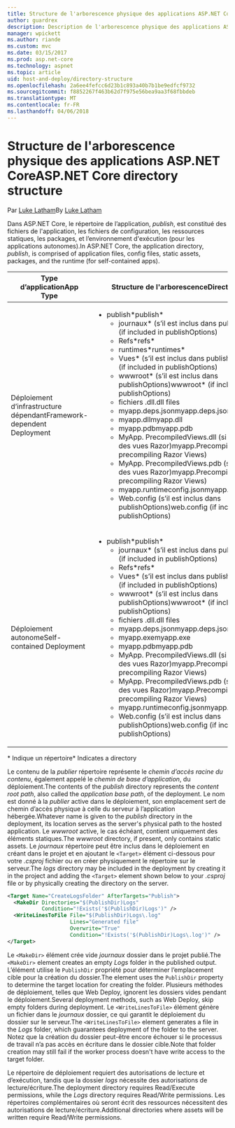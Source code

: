 ```yaml
---
title: Structure de l'arborescence physique des applications ASP.NET Core
author: guardrex
description: Description de l'arborescence physique des applications ASP.NET Core publiées.
manager: wpickett
ms.author: riande
ms.custom: mvc
ms.date: 03/15/2017
ms.prod: asp.net-core
ms.technology: aspnet
ms.topic: article
uid: host-and-deploy/directory-structure
ms.openlocfilehash: 2a6ee4fefcc6d23b1c893a40b7b1be9edfcf9732
ms.sourcegitcommit: f8852267f463b62d7f975e56bea9aa3f68fbbdeb
ms.translationtype: MT
ms.contentlocale: fr-FR
ms.lasthandoff: 04/06/2018
---
```

# <a name="aspnet-core-directory-structure"></a><span data-ttu-id="f6175-103">Structure de l'arborescence physique des applications ASP.NET Core</span><span class="sxs-lookup"><span data-stu-id="f6175-103">ASP.NET Core directory structure</span></span>

<span data-ttu-id="f6175-104">Par [Luke Latham](https://github.com/guardrex)</span><span class="sxs-lookup"><span data-stu-id="f6175-104">By [Luke Latham](https://github.com/guardrex)</span></span>

<span data-ttu-id="f6175-105">Dans ASP.NET Core, le répertoire de l’application, *publish*, est constitué des fichiers de l'application, les fichiers de configuration, les ressources statiques, les packages, et l’environnement d'exécution (pour les applications autonomes).</span><span class="sxs-lookup"><span data-stu-id="f6175-105">In ASP.NET Core, the application directory, *publish*, is comprised of application files, config files, static assets, packages, and the runtime (for self-contained apps).</span></span>


|            <span data-ttu-id="f6175-106">Type d’application</span><span class="sxs-lookup"><span data-stu-id="f6175-106">App Type</span></span>            |                                                                                                                                                                                                                                                     <span data-ttu-id="f6175-107">Structure de l'arborescence</span><span class="sxs-lookup"><span data-stu-id="f6175-107">Directory Structure</span></span>                                                                                                                                                                                                                                                      |
|--------------------------------|------------------------------------------------------------------------------------------------------------------------------------------------------------------------------------------------------------------------------------------------------------------------------------------------------------------------------------------------------------------------------------------------------------------------------------------------------------------------------------------------------------------------------|
| <span data-ttu-id="f6175-108">Déploiement d’infrastructure dépendant</span><span class="sxs-lookup"><span data-stu-id="f6175-108">Framework-dependent Deployment</span></span> | <ul><li><span data-ttu-id="f6175-109">publish\*</span><span class="sxs-lookup"><span data-stu-id="f6175-109">publish\*</span></span><ul><li><span data-ttu-id="f6175-110">journaux\* (s’il est inclus dans publishOptions)</span><span class="sxs-lookup"><span data-stu-id="f6175-110">logs\* (if included in publishOptions)</span></span></li><li><span data-ttu-id="f6175-111">Refs\*</span><span class="sxs-lookup"><span data-stu-id="f6175-111">refs\*</span></span></li><li><span data-ttu-id="f6175-112">runtimes\*</span><span class="sxs-lookup"><span data-stu-id="f6175-112">runtimes\*</span></span></li><li><span data-ttu-id="f6175-113">Vues\* (s’il est inclus dans publishOptions)</span><span class="sxs-lookup"><span data-stu-id="f6175-113">Views\* (if included in publishOptions)</span></span></li><li><span data-ttu-id="f6175-114">wwwroot\* (s’il est inclus dans publishOptions)</span><span class="sxs-lookup"><span data-stu-id="f6175-114">wwwroot\* (if included in publishOptions)</span></span></li><li><span data-ttu-id="f6175-115">fichiers .dll</span><span class="sxs-lookup"><span data-stu-id="f6175-115">.dll files</span></span></li><li><span data-ttu-id="f6175-116">myapp.deps.json</span><span class="sxs-lookup"><span data-stu-id="f6175-116">myapp.deps.json</span></span></li><li><span data-ttu-id="f6175-117">myapp.dll</span><span class="sxs-lookup"><span data-stu-id="f6175-117">myapp.dll</span></span></li><li><span data-ttu-id="f6175-118">myapp.pdb</span><span class="sxs-lookup"><span data-stu-id="f6175-118">myapp.pdb</span></span></li><li><span data-ttu-id="f6175-119">MyApp. PrecompiledViews.dll (si la précompilation des vues Razor)</span><span class="sxs-lookup"><span data-stu-id="f6175-119">myapp.PrecompiledViews.dll (if precompiling Razor Views)</span></span></li><li><span data-ttu-id="f6175-120">MyApp. PrecompiledViews.pdb (si la précompilation des vues Razor)</span><span class="sxs-lookup"><span data-stu-id="f6175-120">myapp.PrecompiledViews.pdb (if precompiling Razor Views)</span></span></li><li><span data-ttu-id="f6175-121">myapp.runtimeconfig.json</span><span class="sxs-lookup"><span data-stu-id="f6175-121">myapp.runtimeconfig.json</span></span></li><li><span data-ttu-id="f6175-122">Web.config (s’il est inclus dans publishOptions)</span><span class="sxs-lookup"><span data-stu-id="f6175-122">web.config (if included in publishOptions)</span></span></li></ul></li></ul> |
|   <span data-ttu-id="f6175-123">Déploiement autonome</span><span class="sxs-lookup"><span data-stu-id="f6175-123">Self-contained Deployment</span></span>    |          <ul><li><span data-ttu-id="f6175-124">publish\*</span><span class="sxs-lookup"><span data-stu-id="f6175-124">publish\*</span></span><ul><li><span data-ttu-id="f6175-125">journaux\* (s’il est inclus dans publishOptions)</span><span class="sxs-lookup"><span data-stu-id="f6175-125">logs\* (if included in publishOptions)</span></span></li><li><span data-ttu-id="f6175-126">Refs\*</span><span class="sxs-lookup"><span data-stu-id="f6175-126">refs\*</span></span></li><li><span data-ttu-id="f6175-127">Vues\* (s’il est inclus dans publishOptions)</span><span class="sxs-lookup"><span data-stu-id="f6175-127">Views\* (if included in publishOptions)</span></span></li><li><span data-ttu-id="f6175-128">wwwroot\* (s’il est inclus dans publishOptions)</span><span class="sxs-lookup"><span data-stu-id="f6175-128">wwwroot\* (if included in publishOptions)</span></span></li><li><span data-ttu-id="f6175-129">fichiers .dll</span><span class="sxs-lookup"><span data-stu-id="f6175-129">.dll files</span></span></li><li><span data-ttu-id="f6175-130">myapp.deps.json</span><span class="sxs-lookup"><span data-stu-id="f6175-130">myapp.deps.json</span></span></li><li><span data-ttu-id="f6175-131">myapp.exe</span><span class="sxs-lookup"><span data-stu-id="f6175-131">myapp.exe</span></span></li><li><span data-ttu-id="f6175-132">myapp.pdb</span><span class="sxs-lookup"><span data-stu-id="f6175-132">myapp.pdb</span></span></li><li><span data-ttu-id="f6175-133">MyApp. PrecompiledViews.dll (si la précompilation des vues Razor)</span><span class="sxs-lookup"><span data-stu-id="f6175-133">myapp.PrecompiledViews.dll (if precompiling Razor Views)</span></span></li><li><span data-ttu-id="f6175-134">MyApp. PrecompiledViews.pdb (si la précompilation des vues Razor)</span><span class="sxs-lookup"><span data-stu-id="f6175-134">myapp.PrecompiledViews.pdb (if precompiling Razor Views)</span></span></li><li><span data-ttu-id="f6175-135">myapp.runtimeconfig.json</span><span class="sxs-lookup"><span data-stu-id="f6175-135">myapp.runtimeconfig.json</span></span></li><li><span data-ttu-id="f6175-136">Web.config (s’il est inclus dans publishOptions)</span><span class="sxs-lookup"><span data-stu-id="f6175-136">web.config (if included in publishOptions)</span></span></li></ul></li></ul>           |

<span data-ttu-id="f6175-137">\* Indique un répertoire</span><span class="sxs-lookup"><span data-stu-id="f6175-137">\* Indicates a directory</span></span>

<span data-ttu-id="f6175-138">Le contenu de la *publier* répertoire représente le *chemin d’accès racine du contenu*, également appelé le *chemin de base d’application*, du déploiement.</span><span class="sxs-lookup"><span data-stu-id="f6175-138">The contents of the *publish* directory represents the *content root path*, also called the *application base path*, of the deployment.</span></span> <span data-ttu-id="f6175-139">Le nom est donné à la *publier* active dans le déploiement, son emplacement sert de chemin d’accès physique à celle du serveur à l’application hébergée.</span><span class="sxs-lookup"><span data-stu-id="f6175-139">Whatever name is given to the *publish* directory in the deployment, its location serves as the server's physical path to the hosted application.</span></span> <span data-ttu-id="f6175-140">Le *wwwroot* active, le cas échéant, contient uniquement des éléments statiques.</span><span class="sxs-lookup"><span data-stu-id="f6175-140">The *wwwroot* directory, if present, only contains static assets.</span></span> <span data-ttu-id="f6175-141">Le *journaux* répertoire peut être inclus dans le déploiement en créant dans le projet et en ajoutant le `<Target>` élément ci-dessous pour votre *.csproj* fichier ou en créer physiquement le répertoire sur le serveur.</span><span class="sxs-lookup"><span data-stu-id="f6175-141">The *logs* directory may be included in the deployment by creating it in the project and adding the `<Target>` element shown below to your *.csproj* file or by physically creating the directory on the server.</span></span>

```xml
<Target Name="CreateLogsFolder" AfterTargets="Publish">
  <MakeDir Directories="$(PublishDir)Logs" 
           Condition="!Exists('$(PublishDir)Logs')" />
  <WriteLinesToFile File="$(PublishDir)Logs\.log" 
                    Lines="Generated file" 
                    Overwrite="True" 
                    Condition="!Exists('$(PublishDir)Logs\.log')" />
</Target>
```

<span data-ttu-id="f6175-142">Le `<MakeDir>` élément crée vide *journaux* dossier dans le projet publié.</span><span class="sxs-lookup"><span data-stu-id="f6175-142">The `<MakeDir>` element creates an empty *Logs* folder in the published output.</span></span> <span data-ttu-id="f6175-143">L’élément utilise le `PublishDir` propriété pour déterminer l’emplacement cible pour la création du dossier.</span><span class="sxs-lookup"><span data-stu-id="f6175-143">The element uses the `PublishDir` property to determine the target location for creating the folder.</span></span> <span data-ttu-id="f6175-144">Plusieurs méthodes de déploiement, telles que Web Deploy, ignorent les dossiers vides pendant le déploiement.</span><span class="sxs-lookup"><span data-stu-id="f6175-144">Several deployment methods, such as Web Deploy, skip empty folders during deployment.</span></span> <span data-ttu-id="f6175-145">Le `<WriteLinesToFile>` élément génère un fichier dans le *journaux* dossier, ce qui garantit le déploiement du dossier sur le serveur.</span><span class="sxs-lookup"><span data-stu-id="f6175-145">The `<WriteLinesToFile>` element generates a file in the *Logs* folder, which guarantees deployment of the folder to the server.</span></span> <span data-ttu-id="f6175-146">Notez que la création du dossier peut-être encore échouer si le processus de travail n’a pas accès en écriture dans le dossier cible.</span><span class="sxs-lookup"><span data-stu-id="f6175-146">Note that folder creation may still fail if the worker process doesn't have write access to the target folder.</span></span>

<span data-ttu-id="f6175-147">Le répertoire de déploiement requiert des autorisations de lecture et d’exécution, tandis que la dossier *logs* nécessite des autorisations de lecture/écriture.</span><span class="sxs-lookup"><span data-stu-id="f6175-147">The deployment directory requires Read/Execute permissions, while the *Logs* directory requires Read/Write permissions.</span></span> <span data-ttu-id="f6175-148">Les répertoires complémentaires où seront écrit des ressources nécessitent des autorisations de lecture/écriture.</span><span class="sxs-lookup"><span data-stu-id="f6175-148">Additional directories where assets will be written require Read/Write permissions.</span></span>
